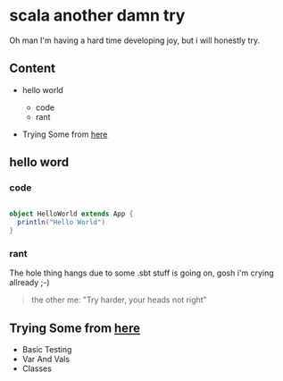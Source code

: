# scala another damn try

Oh man I'm having a hard time developing joy, but i will honestly try.

## Content
 
* hello world
    * code
    * rant 

* Trying Some from [here](http://scala-exercises.47deg.com/koans#classes)

## hello word

### code

```scala

object HelloWorld extends App {
  println("Hello World")
}

```

### rant

The hole thing hangs due to some .sbt stuff is going on, gosh i'm crying allready ;-)
> the other me: "Try harder, your heads not right"

## Trying Some from [here](http://scala-exercises.47deg.com/koans#classes)

* Basic Testing
* Var And Vals
* Classes

 